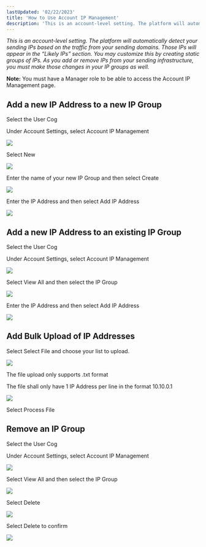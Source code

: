 ```yaml
---
lastUpdated: '02/22/2023'
title: 'How to Use Account IP Management'
description: 'This is an account-level setting. The platform will automatically detect your sending IPs based on the traffic from your sending domains. Those IPs will appear in the “Likely IPs” section. You may customize this by creating static groups of IPs. As you add or remove IPs from your sending infrastructure, you must make those changes in your IP groups as well.'
---
```



*This is an account-level setting. The platform will automatically detect your sending IPs based on the traffic from your sending domains. Those IPs will appear in the “Likely IPs” section. You may customize this by creating static groups of IPs. As you add or remove IPs from your sending infrastructure, you must make those changes in your IP groups as well.*

**Note:** You must have a Manager role to be able to access the Account IP Management page.


## Add a new IP Address to a new IP Group

Select the User Cog

Under Account Settings, select Account IP Management

![](media/how-to-use-account-ip-management/it-dropdown-menu.png)

Select New

![](media/how-to-use-account-ip-management/new-ip-group.png)

Enter the name of your new IP Group and then select Create

![](media/how-to-use-account-ip-management/create-ip-group.png)

Enter the IP Address and then select Add IP Address

![](media/how-to-use-account-ip-management/add-ip-address.png)

## Add a new IP Address to an existing IP Group

Select the User Cog

Under Account Settings, select Account IP Management

![](media/how-to-use-account-ip-management/it-dropdown-menu.png)

Select View All and then select the IP Group

![](media/how-to-use-account-ip-management/view-all-select.png)

Enter the IP Address and then select Add IP Address

![](media/how-to-use-account-ip-management/add-ip-address.png)

## Add Bulk Upload of IP Addresses

Select Select File and choose your list to upload.

![](media/how-to-use-account-ip-management/select-file.png)

The file upload only supports .txt format

The file shall only have 1 IP Address per line in the format 10.10.0.1

![](media/how-to-use-account-ip-management/process-file.png)

Select Process File

## Remove an IP Group

Select the User Cog

Under Account Settings, select Account IP Management

![](media/how-to-use-account-ip-management/it-dropdown-menu.png)

Select View All and then select the IP Group

![](media/how-to-use-account-ip-management/view-all-select.png)

Select Delete

![](media/how-to-use-account-ip-management/delete-ip-group.png)

Select Delete to confirm

![](media/how-to-use-account-ip-management/confirm-delete.png)
